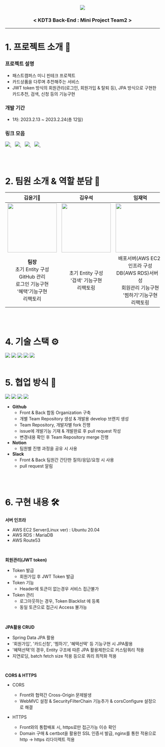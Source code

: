 <div align="center">
  <img src=https://user-images.githubusercontent.com/50852143/221121802-cbb326fa-df41-4bb5-bc5f-91401e5e71bb.jpg />
  <h3>
    <b>< KDT3 Back-End : Mini Project Team2 ></b>
  </h3>
</div>


***

# 1. 프로젝트 소개 💁
### 프로젝트 설명
- 패스트캠퍼스 미니 핀테크 프로젝트
- 카드상품을 다루며 추천해주는 서비스
- JWT token 방식의 회원관리(로그인, 회원가입 & 탈퇴 등), JPA 방식으로 구현한 카드추천, 검색, 신청 등의 기능구현

### 개발 기간
- 1차: 2023.2.13 ~ 2023.2.24(총 12일)

### 링크 모음
<a href="https://card-monkey.netlify.app/">
  <img src="https://img.shields.io/badge/배포사이트-FF0000?style=for-the-badge&color=yellow" />
</a>&nbsp;&nbsp;
<a href="https://github.com/card-monkey/card-monkey-BE">
  <img src="https://img.shields.io/badge/팀레포-181717?style=for-the-badge&logo=github&logoColor=white" />
</a>&nbsp;&nbsp;
<a href="https://docs.google.com/spreadsheets/d/1IlOppfpjftCuGY9JWhR-0yXaApH4Vn1fDCZCYBKlSrs/edit#gid=1048947792
">
  <img src="https://img.shields.io/badge/WBS-34A853?style=for-the-badge&logo=Google Sheets&color=green" />
</a>&nbsp;&nbsp;
<a href="https://documenter.getpostman.com/view/25864684/2s93CEvwPg">
  <img src="https://img.shields.io/badge/Postman API-FF6C37?style=for-the-badge&logo=Postman&logoColor=white" />
</a>&nbsp;&nbsp;

<br><br>

# 2. 팀원 소개 & 역할 분담 👥

|김윤기👑|김우석|임재억|주찬혁|
|:---:|:---:|:---:|:---:|
|<a href="https://github.com/yunki-kim"><img src="https://avatars.githubusercontent.com/u/63786040?v=4" width=160/></a>|<a href="https://github.com/flimberkim"><img src="https://avatars.githubusercontent.com/u/113500922?v=4" width=160/></a>|<a href="https://github.com/lim950808"><img src="https://avatars.githubusercontent.com/u/90830299?v=4" width=160/></a>|<a href="https://github.com/crossbell8368"><img src="https://avatars.githubusercontent.com/u/50852143?v=4" width=160/></a>|
|<b>팀장</b><br>초기 Entity 구성<br>GitHub 관리<br>로그인 기능구현<br>'혜택'기능구현<br>리팩토리|초기 Entity 구성<br>'검색' 기능구현<br>리팩토링|배포서버(AWS EC2) 인프라 구성<br>DB(AWS RDS)서버 구성<br>회원관리 기능구현<br>'찜하기'기능구현<br>리팩토링|ERD 테이블구성<br>'신청하기'기능구현<br>리팩토링 & README|

<br><br>

# 4. 기술 스택 ⚙️
<img src="https://img.shields.io/badge/java-007396?style=for-the-badge&logo=java&logoColor=white"> <img src="https://img.shields.io/badge/gradle-02303A?style=for-the-badge&logo=gradle&logoColor=white"> <img src="https://img.shields.io/badge/springboot-6DB33F?style=for-the-badge&logo=springboot&logoColor=white"> <img src="https://img.shields.io/badge/mariaDB-003545?style=for-the-badge&logo=mariaDB&logoColor=white">  <img src="https://img.shields.io/badge/amazonaws-232F3E?style=for-the-badge&logo=amazonaws&logoColor=white">
<br><br>

# 5. 협업 방식 🤝
<img src="https://img.shields.io/badge/git-F05032?style=for-the-badge&logo=git&logoColor=white"> <img src="https://img.shields.io/badge/github-181717?style=for-the-badge&logo=github&logoColor=white"> <img src="https://img.shields.io/badge/notion-fc9847?style=for-the-badge&logo=notion&logoColor=white">  <img src="https://img.shields.io/badge/slack-4A154B?style=for-the-badge&logo=slack&logoColor=white">
- **Github**
  * Front & Back 합동 Organization 구축
  * 개별 Team Repository 생성 & 개발용 develop 브랜치 생성
  * Team Repository, 개발자별 fork 진행
  * issue에 개발기능 기재 & 개발완료 후 pull request 작성
  * 변경내용 확인 후 Team Repository merge 진행
- **Notion**
  * 팀원별 진행 과정을 공유 시 사용
- **Slack**
  * Front & Back 팀원간 간단한 질의/응답/요청 시 사용
  * pull request 알림

<br><br>

# 6. 구현 내용 🛠︎

<b>서버 인프라</b>
- AWS EC2 Server(Linux ver) : Ubuntu 20.04
- AWS RDS : MariaDB
- AWS Route53
<br>
  
<b>회원관리(JWT token)</b>
- Token 발급
  - 회원가입 후 JWT Token 발급
- Token 기능
  - Header에 토큰이 없는경우 서비스 접근불가
- Token 관리
  - 로그아웃하는 경우, Token Blacklist 에 등록
  - 동일 토큰으로 접근시 Access 불가능
<br>

<b>JPA활용 CRUD</b>
- Spring Data JPA 활용
- '회원가입', '카드신청', '찜하기', '혜택선택' 등 기능구현 시 JPA활용
- '혜택선택'의 경우, Entity 구조에 따른 JPA 활용제한으로 커스텀쿼리 적용
- 지연로딩, batch fetch size 적용 등으로 쿼리 최적화 적용
<br>

<b>CORS & HTTPS</b>
- CORS
  - Front와 협력간 Cross-Origin 문제발생
  - WebMVC 설정 & SecurityFilterChain 기능추가 & corsConfigure 설정으로 해결
  
- HTTPS
  - Front와의 통합배포 시, https로만 접근가능 이슈 확인
  - Domain 구매 & certbot을 활용한 SSL 인증서 발급, nginx를 통한 적용으로 http -> https 리다이렉트 적용
